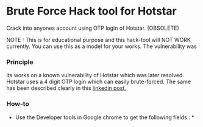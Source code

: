 # Brute Force Hack tool for Hotstar

Crack into anyones account using OTP login of Hotstar. (OBSOLETE)

NOTE : This is for educational purpose and this hack-tool will NOT WORK currently.
You can use this as a model for your works.
The vulnerability was

### Principle
Its works on a known vulnerability of Hotstar which was later resolved.
Hotstar uses a 4 digit OTP login which can easily brute-forced.
The same has been described clearly in this [linkedin post.](https://www.linkedin.com/pulse/how-i-hacked-hotstar-15-minutes-why-4-digit-otps-should-chhabra)

### How-to
* Use the Developer tools in Google chrome to get the following fields :
  *
